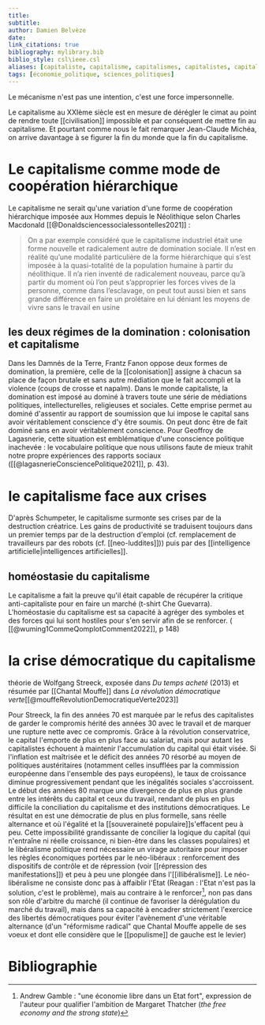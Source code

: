 ```yaml
---
title: 
subtitle:
author: Damien Belvèze
date:
link_citations: true
bibliography: mylibrary.bib
biblio_style: csl\ieee.csl
aliases: [capitaliste, capitalisme, capitalismes, capitalistes, capitalistique, capitalistiques]
tags: [économie_politique, sciences_politiques]
---
```




Le mécanisme n'est pas une intention, c'est une force impersonnelle. 

Le capitalisme au XXIème siècle est en mesure de dérégler le cimat au point de rendre toute [[civilisation]] impossible et par conséquent de mettre fin au capitalisme. 
Et pourtant comme nous le fait remarquer Jean-Claude Michéa, on arrive davantage à se figurer la fin du monde que la fin du capitalisme.


# Le capitalisme comme mode de coopération hiérarchique

Le capitalisme ne serait qu'une variation d'une forme de coopération hiérarchique imposée aux Hommes depuis le Néolithique selon Charles Macdonald [[@Donaldsciencessocialessontelles2021]] : 

> On a par exemple considéré que le capitalisme industriel était une forme nouvelle et radicalement autre de domination sociale. Il n’est en réalité qu’une modalité particulière de la forme hiérarchique qui s’est imposée à la quasi-totalité de la population humaine à partir du néolithique. Il n’a rien inventé de radicalement nouveau, parce qu’à partir du moment où l’on peut s’approprier les forces vives de la personne, comme dans l’esclavage, on peut tout aussi bien et sans grande différence en faire un prolétaire en lui déniant les moyens de vivre sans le travail en usine 

## les deux régimes de la domination : colonisation et capitalisme

Dans les Damnés de la Terre, Frantz Fanon oppose deux formes de domination, la première, celle de la [[colonisation]] assigne à chacun sa place de façon brutale et sans autre médiation que le fait accompli et la violence (coups de crosse et napalm). 
Dans le monde capitaliste, la domination est imposé au dominé à travers toute une série de médiations politiques, intellecturelles, religieuses et sociales.
Cette emprise permet au dominé d'assentir au rapport de soumission que lui impose le capital sans avoir véritablement conscience d'y être soumis.
On peut donc être de fait dominé sans en avoir véritablement conscience. Pour Geoffroy de Lagasnerie, cette situation est emblématique d'une conscience politique inachevée : le vocabulaire politique que nous utilisons faute de mieux trahit notre propre expériences des rapports sociaux ([[@lagasnerieConsciencePolitique2021]], p. 43). 

# le capitalisme face aux crises

D'après Schumpeter, le capitalisme surmonte ses crises par de la destruction créatrice. 
Les gains de productivité se traduisent toujours dans un premier temps par de la destruction d'emploi (cf. remplacement de travailleurs par des robots (cf. [[neo-luddites]])) puis par des [[intelligence artificielle|intelligences artificielles]].



## homéostasie du capitalisme

Le capitalisme a fait la preuve qu'il était capable de récupérer la critique anti-capitaliste pour en faire un marché (t-shirt Che Guevarra). 
L'homéostasie du capitalisme est sa capacité à agréger des symboles et des forces qui lui sont hostiles pour s'en servir afin de se renforcer.
( [[@wuming1CommeQomplotComment2022]], p 148)




# la crise démocratique du capitalisme

théorie de Wolfgang Streeck, exposée dans *Du temps acheté* (2013) et résumée par [[Chantal Mouffe]] dans *La révolution démocratique verte*[[@mouffeRevolutionDemocratiqueVerte2023]]

Pour Streeck, la fin des années 70 est marquée par le refus des capitalistes de garder le compromis hérité des années 30 avec le travail et de marquer une rupture nette avec ce compromis. Grâce à la révolution conservatrice, le capital l'emporte de plus en plus face au salariat, mais pour autant les capitalistes échouent à maintenir l'accumulation du capital qui était visée. 
Si l'inflation est maîtrisée et le déficit des années 70 résorbé au moyen de politiques austéritaires (notamment celles insufflées par la commission européenne dans l'ensemble des pays européens), le taux de croissance diminue progressivement pendant que les inégalités sociales s'accroissent. Le début des années 80 marque une divergence de plus en plus grande entre les intérêts du capital et ceux du travail, rendant de plus en plus difficile la conciliation du capitalisme et des institutions démocratiques. Le résultat en est une démocratie de plus en plus formelle, sans réelle alternance et où l'égalité et la [[souveraineté populaire]]s'effacent peu à peu. 
Cette impossibilité grandissante de concilier la logique du capital (qui n'entraîne ni réelle croissance, ni bien-être dans les classes populaires) et le libéralisme politique rend nécessaire un virage autoritaire pour imposer les règles économiques portées par le néo-libéraux : renforcement des dispositifs de contrôle et de répression (voir [[répression des manifestations]]) et peu à peu une plongée dans l'[[illibéralisme]]. 
Le néo-libéralisme ne consiste donc pas à affaiblir l'Etat (Reagan : l'Etat n'est pas la solution, c'est le problème), mais au contraire à le renforcer[^1], non pas dans son rôle d'arbitre du marché (il continue de favoriser la dérégulation du marché du travail), mais dans sa capacité à encadrer strictement l'exercice des libertés démocratiques pour éviter l'avènement d'une véritable alternance (d'un "réformisme radical" que Chantal Mouffe appelle de ses voeux et dont elle considère que le [[populisme]] de gauche est le levier)



[^1]: Andrew Gamble : "une économie libre dans un Etat fort", expression de l'auteur pour qualifier l'ambition de Margaret Thatcher (*the free economy and the strong state*)

# Bibliographie